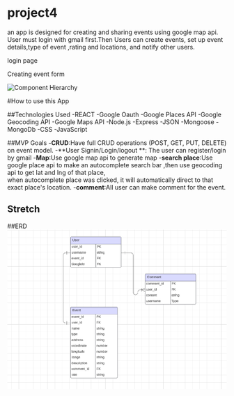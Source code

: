 # project4

an app is designed for creating and sharing events using google map api. User must login  with gmail first.Then Users can create events, set up event details,type of event ,rating and locations, and notify other users.

login page

Creating event form

![Component Hierarchy](assets/ComponentHierarchy.png)

#How to use  this App


##Technologies Used
-REACT
-Google Oauth
-Google Places API
-Google Geocoding API
-Google Maps API
-Node.js
-Express
-JSON
-Mongoose
-MongoDb
-CSS
-JavaScript

##MVP Goals
-**CRUD**:Have full CRUD operations (POST, GET, PUT, DELETE) on event model.
-**User Signin/Login/logout **: The user can register/login by gmail 
-**Map**:Use google map api to generate map
-**search place**:Use google place api to make an autocomplete search bar ,then use geocoding api to get lat and lng of that place,  
                  when autocomplete place was clicked, it will automatically direct to that exact place's location.
-**comment**:All user can make comment for the event. 

## Stretch

##ERD
![ERD](projectx/public/erd.png)